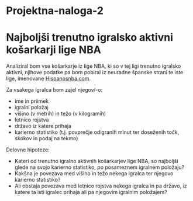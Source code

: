 # Projektna-naloga-2

Najboljši trenutno igralsko aktivni košarkarji lige NBA
========================================================

Analiziral bom vse košarkarje iz lige NBA, ki so v tej ligi trenutno igralsko aktivni, njihove podatke pa bom pobiral iz
neuradne španske strani te iste lige, imenovane [Hispanosnba.com](https://en.hispanosnba.com/players/nba-active/index).

Za vsakega igralca bom zajel njegov/-o:
* ime in priimek
* igralni položaj
* višino (v metrih) in težo (v kilogramih)
* letnico rojstva
* državo iz katere prihaja
* karierno statistiko (t.j. povprečje odigranih minut ter doseženih točk, skokov in podaj na tekmo)

Delovne hipoteze:
* Kateri od trenutno igralno aktivnih košarkarjev lige NBA, so najboljši glede na svojo karierno statistiko, po posameznem igralnem položaju?
* Kakšna je povezava med višino in težo nekega igralca ter njegovo karierno statistiko?
* Ali obstaja povezava med letnico rojstva nekega igralca in pa državo, iz katere ta isti igralec prihaja ali pa njegovim igralnim položajem?
